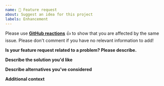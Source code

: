 ```yaml
---
name: 🚀 Feature request
about: Suggest an idea for this project
labels: Enhancement
---
```


<!--
Guidelines for submitting issues:

* Please search the existing issues first, it's likely that your issue was already reported or even fixed.
* This repository is *only* for issues within the Nextcloud Notes Android app
-->
Please use **[GitHub reactions](https://blog.github.com/2016-03-10-add-reactions-to-pull-requests-issues-and-comments/)** 👍 to show that you are affected by the same issue. Please don't comment if you have no relevant information to add!

**Is your feature request related to a problem? Please describe.**
<!-- A clear and concise description of what the problem is. Ex. I'm always frustrated when [...] -->

**Describe the solution you'd like**
<!-- A clear and concise description of what you want to happen. -->

**Describe alternatives you've considered**
<!-- A clear and concise description of any alternative solutions or features you've considered. -->

**Additional context**
<!-- Add any other context or screenshots about the feature request here. -->
